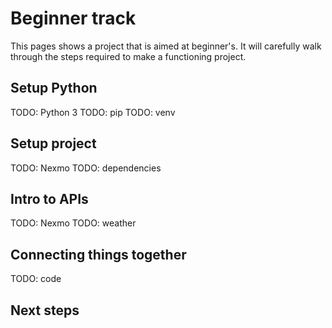 # Beginner track

This pages shows a project
that is aimed at beginner's.
It will carefully walk through the steps
required to make a functioning project.

## Setup Python

TODO: Python 3
TODO: pip
TODO: venv

## Setup project

TODO: Nexmo
TODO: dependencies

## Intro to APIs

TODO: Nexmo
TODO: weather

## Connecting things together

TODO: code

## Next steps
